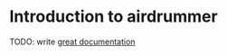# Introduction to airdrummer

TODO: write [great documentation](http://jacobian.org/writing/great-documentation/what-to-write/)
